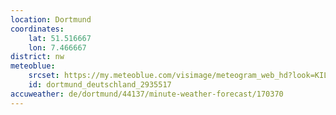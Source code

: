 ```yaml
---
location: Dortmund
coordinates:
    lat: 51.516667
    lon: 7.466667
district: nw
meteoblue:
    srcset: https://my.meteoblue.com/visimage/meteogram_web_hd?look=KILOMETER_PER_HOUR%2CCELSIUS%2CMILLIMETER&apikey=5838a18e295d&temperature=C&windspeed=kmh&precipitationamount=mm&winddirection=3char&city=Dortmund&iso2=de&lat=51.514900&lon=7.466000&asl=96&tz=Europe%2FBerlin&lang=de&sig=7bcba2c5fc2075f042405c6eca881624
    id: dortmund_deutschland_2935517
accuweather: de/dortmund/44137/minute-weather-forecast/170370
---
```

